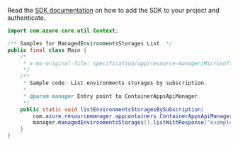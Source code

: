 Read the [SDK documentation](https://github.com/Azure/azure-sdk-for-java/blob/azure-resourcemanager-appcontainers_1.0.0-beta.1/sdk/appcontainers/azure-resourcemanager-appcontainers/README.md) on how to add the SDK to your project and authenticate.

```java
import com.azure.core.util.Context;

/** Samples for ManagedEnvironmentsStorages List. */
public final class Main {
    /*
     * x-ms-original-file: specification/app/resource-manager/Microsoft.App/preview/2022-01-01-preview/examples/ManagedEnvironmentsStorages_List.json
     */
    /**
     * Sample code: List environments storages by subscription.
     *
     * @param manager Entry point to ContainerAppsApiManager.
     */
    public static void listEnvironmentsStoragesBySubscription(
        com.azure.resourcemanager.appcontainers.ContainerAppsApiManager manager) {
        manager.managedEnvironmentsStorages().listWithResponse("examplerg", "managedEnv", Context.NONE);
    }
}
```
